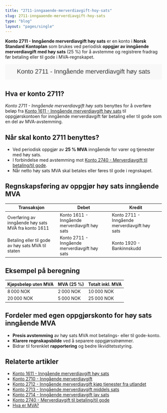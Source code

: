 ```yaml
---
title: "2711-inngaaende-merverdiavgift-hoy-sats"
slug: 2711-inngaaende-merverdiavgift-hoy-sats
type: "blog"
layout: "pages/single"
---
```


**Konto 2711 - Inngående merverdiavgift høy sats** er en konto i **Norsk Standard Kontoplan** som brukes ved periodisk **oppgjør av inngående merverdiavgift med høy sats** (25 %) for å avstemme og registrere fradrag før betaling eller til gode i MVA-regnskapet.

![Illustrasjon av konto 2711 Inngående merverdiavgift høy sats](2711-inngaaende-merverdiavgift-hoy-sats-image.svg)

## Hva er konto 2711?

*Konto 2711 - Inngående merverdiavgift høy sats* benyttes for å overføre beløp fra [Konto 1611 - Inngående merverdiavgift høy sats](/blogs/kontoplan/1611-inngaaende-merverdiavgift-hoy-sats "Konto 1611 - Inngående merverdiavgift høy sats") til oppgjørskontoen for inngående merverdiavgift før betaling eller til gode som en del av MVA-avstemming.

## Når skal konto 2711 benyttes?

* Ved periodisk oppgjør av **25 % MVA** inngående for varer og tjenester med høy sats.
* I forbindelse med avstemming mot [Konto 2740 - Merverdiavgift til betaling/til gode](/blogs/kontoplan/2740-merverdiavgift-til-betaling-til-gode "Konto 2740 - Merverdiavgift til betaling/til gode").
* Når netto høy sats MVA skal betales eller føres til gode i regnskapet.

## Regnskapsføring av oppgjør høy sats inngående MVA

| Transaksjon                                         | Debet                                           | Kredit                                          |
|-----------------------------------------------------|-------------------------------------------------|-------------------------------------------------|
| Overføring av inngående høy sats MVA fra konto 1611  | Konto 1611 - Inngående merverdiavgift høy sats   | Konto 2711 - Inngående merverdiavgift høy sats   |
| Betaling eller til gode av høy sats MVA til staten  | Konto 2711 - Inngående merverdiavgift høy sats   | Konto 1920 - Bankinnskudd                        |

## Eksempel på beregning

| Kjøpsbeløp uten MVA | MVA (25 %) | Totalt inkl. MVA |
|---------------------|------------|------------------|
| 8 000 NOK           | 2 000 NOK  | 10 000 NOK       |
| 20 000 NOK          | 5 000 NOK  | 25 000 NOK       |

## Fordeler med egen oppgjørskonto for høy sats inngående MVA

* **Presis avstemming** av høy sats MVA mot betalings- eller til gode-konto.
* **Klarere regnskapsbilde** ved å separere oppgjørsstrømmer.
* Bidrar til forenklet **rapportering** og bedre likviditetsstyring.

## Relaterte artikler

* [Konto 1611 - Inngående merverdiavgift høy sats](/blogs/kontoplan/1611-inngaaende-merverdiavgift-hoy-sats "Konto 1611 - Inngående merverdiavgift høy sats")
* [Konto 2710 - Inngående merverdiavgift](/blogs/kontoplan/2710-inngaaende-merverdiavgift "Konto 2710 - Inngående merverdiavgift")
* [Konto 2712 - Inngående merverdiavgift kjøp tjenester fra utlandet](/blogs/kontoplan/2712-inngaaende-merverdiavgift-kjop-tjen-fra-utlandet "Konto 2712 - Inngående merverdiavgift kjøp tjenester fra utlandet")
* [Konto 2713 - Inngående merverdiavgift middels sats](/blogs/kontoplan/2713-inngaaende-merverdiavgift-middels-sats "Konto 2713 - Inngående merverdiavgift middels sats")
* [Konto 2714 - Inngående merverdiavgift lav sats](/blogs/kontoplan/2714-inngaaende-merverdiavgift-lav-sats "Konto 2714 - Inngående merverdiavgift lav sats")
* [Konto 2740 - Merverdiavgift til betaling/til gode](/blogs/kontoplan/2740-merverdiavgift-til-betaling-til-gode "Konto 2740 - Merverdiavgift til betaling/til gode")
* [Hva er MVA?](/blogs/regnskap/hva-er-moms-mva "Hva er MVA? MVA-regnskapsføring og merverdiavgift")
